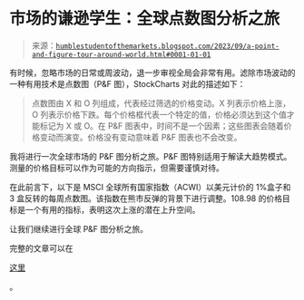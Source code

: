 <!--yml

类别：未分类

日期：2024-05-18 01:25:48

-->

# 市场的谦逊学生：全球点数图分析之旅

> 来源：[`humblestudentofthemarkets.blogspot.com/2023/09/a-point-and-figure-tour-around-world.html#0001-01-01`](https://humblestudentofthemarkets.blogspot.com/2023/09/a-point-and-figure-tour-around-world.html#0001-01-01)

有时候，忽略市场的日常或周波动，退一步审视全局会非常有用。滤除市场波动的一种有用技术是点数图（P&F 图），StockCharts 对此的描述如下：

> 点数图由 X 和 O 列组成，代表经过筛选的价格变动。X 列表示价格上涨，O 列表示价格下跌。每个价格框代表一个特定的值，价格必须达到这个值才能标记为 X 或 O。在 P&F 图表中，时间不是一个因素；这些图表会随着价格变动而演变。价格没有变动意味着 P&F 图表也不会改变。

我将进行一次全球市场的 P&F 图分析之旅。P&F 图特别适用于解读大趋势模式。测量的价格目标可以作为可能的方向指示，但需要谨慎对待。

在此前言下，以下是 MSCI 全球所有国家指数（ACWI）以美元计价的 1%盒子和 3 盒反转的每周点数图。该指数在熊市反弹的背景下进行调整。108.98 的价格目标是一个有用的指标，表明这次上涨的潜在上升空间。

让我们继续进行全球 P&F 图分析之旅。

完整的文章可以在

[这里](https://humblestudentofthemarkets.com/2023/09/02/a-point-and-figure-tour-around-the-world/)

。
